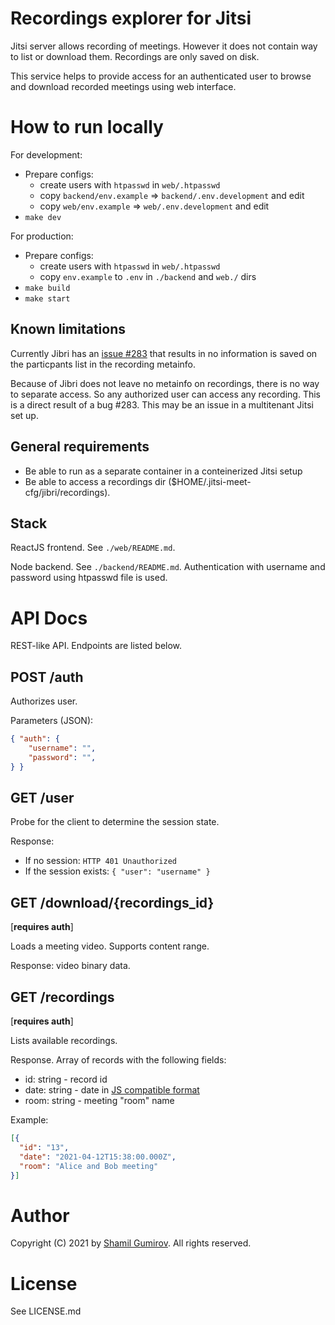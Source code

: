 # Recordings explorer for Jitsi

Jitsi server allows recording of meetings. However it does not contain
way to list or download them. Recordings are only saved on disk.

This service helps to provide access for an authenticated user to browse and download recorded meetings using web interface.

# How to run locally

For development:

- Prepare configs:
  - create users with `htpasswd` in `web/.htpasswd`
  - copy `backend/env.example` => `backend/.env.development` and edit
  - copy `web/env.example` => `web/.env.development` and edit
- `make dev`

For production:
- Prepare configs:
  - create users with `htpasswd` in `web/.htpasswd`
  - copy `env.example` to `.env` in `./backend` and `web./` dirs
- `make build`
- `make start`

## Known limitations

Currently Jibri has an [issue #283](https://github.com/jitsi/jibri/issues/283) that results in no information is saved on the particpants list in the recording metainfo.

Because of Jibri does not leave no metainfo on recordings, there is no way to
separate access. So any authorized user can access any recording. This is a
direct result of a bug #283. This may be an issue in a multitenant Jitsi set up.

## General requirements

- Be able to run as a separate container in a conteinerized Jitsi setup
- Be able to access a recordings dir ($HOME/.jitsi-meet-cfg/jibri/recordings).

## Stack

ReactJS frontend. See `./web/README.md`.

Node backend. See `./backend/README.md`. Authentication with username and
password using htpasswd file is used.

# API Docs

REST-like API. Endpoints are listed below.

## POST /auth

Authorizes user.

Parameters (JSON):
```JSON
{ "auth": {
    "username": "",
    "password": "",
} }
```

## GET /user

Probe for the client to determine the session state.

Response: 
- If no session: `HTTP 401 Unauthorized`
- If the session exists: `{ "user": "username" }`

## GET /download/{recordings\_id} 
[**requires auth**]

Loads a meeting video. Supports content range.

Response: video binary data.

## GET /recordings 
[**requires auth**]

Lists available recordings.

Response. Array of records with the following fields:
- id: string - record id
- date: string - date in [JS compatible format](https://stackoverflow.com/a/15952652)
- room: string - meeting "room" name

Example:
```json
[{ 
  "id": "13", 
  "date": "2021-04-12T15:38:00.000Z", 
  "room": "Alice and Bob meeting"
}]
```

# Author

Copyright (C) 2021 by [Shamil Gumirov](https://shamil.gumirov.org). All rights reserved.

# License

See LICENSE.md

